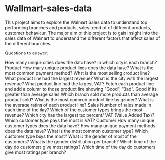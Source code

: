 # Wallmart-sales-data
This project aims to explore the Walmart Sales data to understand top performing branches and products, sales trend of of different products, customer behaviour. 
The major aim of thie project is to gain insight into the sales data of Walmart to understand the different factors that affect sales of the different branches.

Questions to answer:

How many unique cities does the data have?
In which city is each branch?
Product
How many unique product lines does the data have?
What is the most common payment method?
What is the most selling product line?
What product line had the largest revenue?
What is the city with the largest revenue?
What product line had the largest VAT?
Fetch each product line and add a column to those product line showing "Good", "Bad". Good if its greater than average sales
Which branch sold more products than average product sold?
What is the most common product line by gender?
What is the average rating of each product line?
Sales
Number of sales made in each time of the day?
Which of the customer types brings the most revenue?
Which city has the largest tax percent/ VAT (Value Added Tax)?
Which customer type pays the most in VAT?
Customer
How many unique customer types does the data have?
How many unique payment methods does the data have?
What is the most common customer type?
Which customer type buys the most?
What is the gender of most of the customers?
What is the gender distribution per branch?
Which time of the day do customers give most ratings?
Which time of the day do customers give most ratings per branch?

